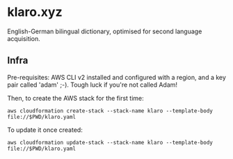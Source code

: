 # klaro.xyz

English-German bilingual dictionary, optimised for second language acquisition.

## Infra

Pre-requisites: AWS CLI v2 installed and configured with a region, and a key 
pair called 'adam' ;-). Tough luck if you're not called Adam!

Then, to create the AWS stack for the first time:

```shell
aws cloudformation create-stack --stack-name klaro --template-body file://$PWD/klaro.yaml
```

To update it once created:

```shell
aws cloudformation update-stack --stack-name klaro --template-body file://$PWD/klaro.yaml
```

